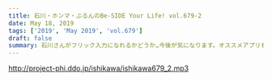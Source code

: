 ```yaml
---
title: 石川・ホンマ・ぶるんのBe-SIDE Your Life! vol.679-2
date: May 18, 2019
tags: ['2019', 'May 2019', 'vol.679']
draft: false
summary: 石川さんがフリック入力になれるかどうか…今後が気になります。オススメアプリも教えてあげて下さい！MIURA
---
```


http://project-phi.ddo.jp/ishikawa/ishikawa679_2.mp3